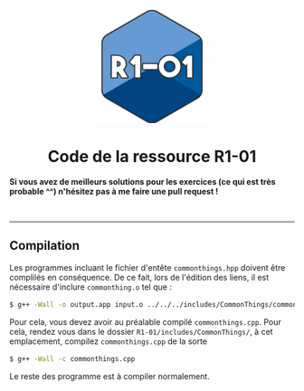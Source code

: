 <p align="center">
    <img src="R1-01.png" width="200"/>
    <h1 align="center">Code de la ressource R1-01</h1>
</p>

**Si vous avez de meilleurs solutions pour les exercices (ce qui est très probable ^^) n'hésitez pas à me faire une pull request !**

<br/>

---
## Compilation

Les programmes incluant le fichier d'entête `commonthings.hpp` doivent être complilés en conséquence. De ce fait, lors de l'édition des liens, il est nécessaire d'inclure `commonthing.o` tel que :

```bash
$ g++ -Wall -o output.app input.o ../../../includes/CommonThings/commonthings.o
```

Pour cela, vous devez avoir au préalable compilé `commonthings.cpp`. Pour cela, rendez vous dans le dossier `R1-01/includes/CommonThings/`, à cet emplacement, compilez `commonthings.cpp` de la sorte

```bash
$ g++ -Wall -c commonthings.cpp
```

Le reste des programme est à compiler normalement.